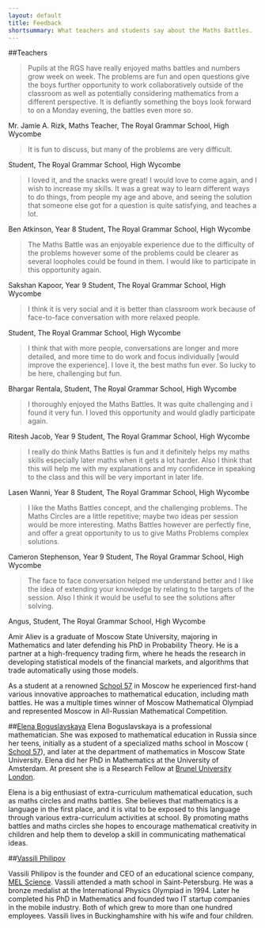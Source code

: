 ```yaml
---
layout: default
title: Feedback
shortsummary: What teachers and students say about the Maths Battles.
---
```


##Teachers

> Pupils at the RGS have really enjoyed maths battles and numbers grow week on week.
> The problems are fun and open questions give the boys further opportunity to work
> collaboratively outside of the classroom as well as potentially considering mathematics
> from a different perspective. It is defiantly something the boys look forward
> to on a Monday evening, the battles even more so.

Mr. Jamie A. Rizk, Maths Teacher, The Royal Grammar School, High Wycombe

> It is fun to discuss, but many of the problems are very difficult.

Student, The Royal Grammar School, High Wycombe

> I loved it, and the snacks were great! I would love to come again, and I wish to increase my skills. It was a great way to learn different ways to do things, from people my age and above, and seeing the solution that someone else got for a question is quite satisfying, and teaches a lot. 

Ben Atkinson, Year 8 Student, The Royal Grammar School, High Wycombe

> The Maths Battle was an enjoyable experience due to the difficulty of the problems however some of the problems could be clearer as several loopholes could be found in them. I would like to participate in this opportunity again.

Sakshan Kapoor, Year 9 Student, The Royal Grammar School, High Wycombe

> I think it is very social and it is better than classroom work because of face-to-face conversation with more relaxed people. 

Student, The Royal Grammar School, High Wycombe

> I think that with more people, conversations are longer and more detailed, and more time to do work and focus individually [would improve the experience]. I love it, the best maths fun ever. So lucky to be here, challenging but fun.

Bhargar Rentala, Student, The Royal Grammar School, High Wycombe

> I thoroughly enjoyed the Maths Battles. It was quite challenging and i found it very fun. I loved this opportunity and would gladly participate again. 

Ritesh Jacob, Year 9 Student, The Royal Grammar School, High Wycombe

> I really do think Maths Battles is fun and it definitely helps my maths skills especially later maths when it gets a lot harder. Also I think that this will help me with my explanations and my confidence in speaking to the class and this will be very important in later life. 

Lasen Wanni, Year 8 Student, The Royal Grammar School, High Wycombe

> I like the Maths Battles concept, and the challenging problems. The Maths Circles are a little repetitive; maybe two ideas per session would be more interesting. Maths Battles however are perfectly fine, and offer a great opportunity to us to give Maths Problems complex solutions.

Cameron Stephenson, Year 9 Student, The Royal Grammar School, High Wycombe

> The face to face conversation helped me understand better and I like the idea of extending your knowledge by relating to the targets of the session. Also I think it would be useful to see the solutions after solving. 

Angus, Student, The Royal Grammar School, High Wycombe

Amir Aliev is a graduate of Moscow State University, majoring in Mathematics and later defending his PhD in Probability Theory. He is a partner at a high-frequency trading firm, where he heads the research in developing statistical models of the financial markets, and algorithms that trade automatically using those models. 

As a student at a renowned  [School 57](http://sch57.ru/index.en.html) in Moscow he experienced first-hand various innovative approaches to mathematical education, including math battles. He was a multiple times winner of Moscow Mathematical Olympiad and represented Moscow in All-Russian Mathematical Competition. 

##[Elena Boguslavskaya](https://uk.linkedin.com/in/elena-boguslavskaya-8108403b) 
Elena Boguslavskaya is a professional mathematician. She was exposed to mathematical education in Russia since her teens, initially as a student of a specialized maths school in Moscow ( [School 57](http://sch57.ru/index.en.html)), and later at the department of mathematics in Moscow State University. Elena did her PhD in Mathematics at the University of Amsterdam. At present she is a Research Fellow at [Brunel University London](http://www.brunel.ac.uk/people/elena-boguslavskaya). 

Elena is a big enthusiast of extra-curriculum mathematical education, such as maths circles and maths battles. She believes that mathematics is a language in the first place, and it is vital to be exposed to this language through various extra-curriculum activities at school.  By promoting maths battles and maths circles she hopes to encourage mathematical creativity in children and help them to develop a skill in communicating mathematical ideas.

##[Vassili Philipov](https://uk.linkedin.com/in/vassiliphilippov)

Vassili Philipov is the founder and CEO of an educational science company, [MEL Science](https://melscience.com). Vassili attended a math school in Saint-Petersburg. He was a bronze medalist at the International Physics Olympiad in 1994. Later he completed his PhD in Mathematics and founded two IT startup companies in the mobile industry. Both of which grew to more than one hundred employees. Vassili lives in Buckinghamshire with his wife and four children.
